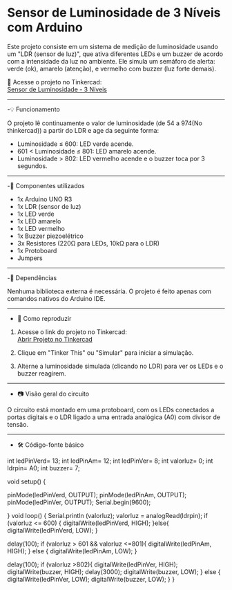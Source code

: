 # Sensor de Luminosidade de 3 Níveis com Arduino

Este projeto consiste em um sistema de medição de luminosidade usando um "LDR (sensor de luz)", que ativa diferentes LEDs e um buzzer de acordo com a intensidade da luz no ambiente. Ele simula um semáforo de alerta: verde (ok), amarelo (atenção), e vermelho com buzzer (luz forte demais).

🔗 Acesse o projeto no Tinkercad:  
[Sensor de Luminosidade - 3 Níveis](https://www.tinkercad.com/things/4Envz2lJSud-sensor-de-luminosidade-3-niveis-?sharecode=Re9cIGe-s3GCfMcCq9KdghMA0Hda6GjprUWEYPvTazk)

---

-💡 Funcionamento

O projeto lê continuamente o valor de luminosidade (de 54 a 974(No thinkercad)) a partir do LDR e age da seguinte forma:

- Luminosidade ≤ 600: LED verde acende.
- 601 < Luminosidade ≤ 801: LED amarelo acende.
- Luminosidade > 802: LED vermelho acende e o buzzer toca por 3 segundos.

---

-🧰 Componentes utilizados

- 1x Arduino UNO R3
- 1x LDR (sensor de luz)
- 1x LED verde
- 1x LED amarelo
- 1x LED vermelho
- 1x Buzzer piezoelétrico
- 3x Resistores (220Ω para LEDs, 10kΩ para o LDR)
- 1x Protoboard
- Jumpers

---

-🧩 Dependências

Nenhuma biblioteca externa é necessária. O projeto é feito apenas com comandos nativos do Arduino IDE.

---

- 🚀 Como reproduzir

1. Acesse o link do projeto no Tinkercad:  
   [Abrir Projeto no Tinkercad](https://www.tinkercad.com/things/4Envz2lJSud-sensor-de-luminosidade-3-niveis-?sharecode=Re9cIGe-s3GCfMcCq9KdghMA0Hda6GjprUWEYPvTazk)

2. Clique em "Tinker This" ou "Simular" para iniciar a simulação.

3. Alterne a luminosidade simulada (clicando no LDR) para ver os LEDs e o buzzer reagirem.

---

- 📷 Visão geral do circuito

O circuito está montado em uma protoboard, com os LEDs conectados a portas digitais e o LDR ligado a uma entrada analógica (A0) com divisor de tensão.

---

- 🛠 Código-fonte básico

int ledPinVerd= 13;
int ledPinAm= 12;
int ledPinVer= 8;
int valorluz= 0;
int ldrpin= A0;
int buzzer= 7;

void setup()
{

pinMode(ledPinVerd, OUTPUT);
pinMode(ledPinAm, OUTPUT);
pinMode(ledPinVer, OUTPUT);
Serial.begin(9600);

}
void loop()
{
Serial.println (valorluz);
valorluz = analogRead(ldrpin);
 if (valorluz <= 600) {
    digitalWrite(ledPinVerd, HIGH);
  }else{
       digitalWrite(ledPinVerd, LOW);
   }

delay(100);
  if (valorluz > 601 && valorluz <=801){
    digitalWrite(ledPinAm, HIGH);
  } else {
    digitalWrite(ledPinAm, LOW);
}

delay(100);
  if (valorluz >802){
    digitalWrite(ledPinVer, HIGH);
    digitalWrite(buzzer, HIGH);
    delay(3000);
    digitalWrite(buzzer, LOW);
  } else {
    digitalWrite(ledPinVer, LOW);
    digitalWrite(buzzer, LOW);
}
}
